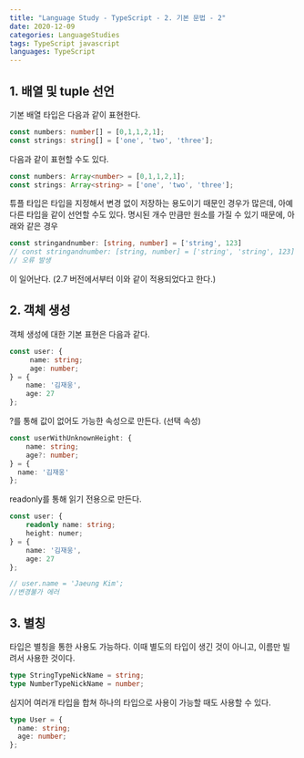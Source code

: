 ```yaml
---
title: "Language Study - TypeScript - 2. 기본 문법 - 2"
date: 2020-12-09
categories: LanguageStudies
tags: TypeScript javascript
languages: TypeScript 
---
```



## 1. 배열 및 tuple 선언

기본 배열 타입은 다음과 같이 표현한다.

```typescript
const numbers: number[] = [0,1,1,2,1];
const strings: string[] = ['one', 'two', 'three'];
```

다음과 같이 표현할 수도 있다.

```typescript
const numbers: Array<number> = [0,1,1,2,1];
const strings: Array<string> = ['one', 'two', 'three'];
```

튜플 타입은 타입을 지정해서 변경 없이 저장하는 용도이기 때문인 경우가 많은데, 아예 다른 타입을 같이 선언할 수도 있다. 명시된 개수 만큼만 원소를 가질 수 있기 때문에, 아래와 같은 경우

```typescript
const stringandnumber: [string, number] = ['string', 123]
// const stringandnumber: [string, number] = ['string', 'string', 123] 
// 오류 발생
```
이 일어난다. (2.7 버전에서부터 이와 같이 적용되었다고 한다.)

## 2. 객체 생성

객체 생성에 대한 기본 표현은 다음과 같다.
```typescript
const user: {
     name: string; 
     age: number; 
} = { 
    name: '김재웅', 
    age: 27 
};
```

?를 통해 값이 없어도 가능한 속성으로 만든다. (선택 속성)

```typescript
const userWithUnknownHeight: {
    name: string; 
    age?: number; 
} = { 
  name: '김재웅' 
};
```

readonly를 통해 읽기 전용으로 만든다.

```typescript
const user: { 
    readonly name: string; 
    height: numer; 
} = { 
    name: '김재웅', 
    age: 27 
};

// user.name = 'Jaeung Kim';
//변경불가 에러
```

## 3. 별칭

타입은 별칭을 통한 사용도 가능하다. 이때 별도의 타입이 생긴 것이 아니고, 이름만 빌려서 사용한 것이다. 

```typescript
type StringTypeNickName = string;
type NumberTypeNickName = number;
```

심지어 여러개 타입을 합쳐 하나의 타입으로 사용이 가능할 때도 사용할 수 있다.

```typescript
type User = {
  name: string;
  age: number;
};
```